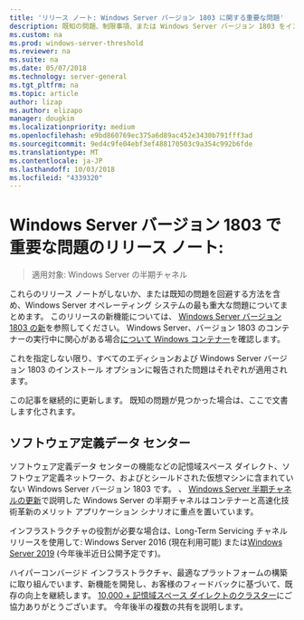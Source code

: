 ```yaml
---
title: 'リリース ノート: Windows Server バージョン 1803 に関する重要な問題'
description: 既知の問題、制限事項、または Windows Server バージョン 1803 をインストールする前に必要なその他の情報について説明します
ms.custom: na
ms.prod: windows-server-threshold
ms.reviewer: na
ms.suite: na
ms.date: 05/07/2018
ms.technology: server-general
ms.tgt_pltfrm: na
ms.topic: article
author: lizap
ms.author: elizapo
manager: dougkim
ms.localizationpriority: medium
ms.openlocfilehash: e9bd860769ec375a6d89ac452e3430b791fff3ad
ms.sourcegitcommit: 9ed4c9fe04ebf3ef488170503c9a354c992b6fde
ms.translationtype: MT
ms.contentlocale: ja-JP
ms.lasthandoff: 10/03/2018
ms.locfileid: "4339320"
---
```

# Windows Server バージョン 1803 で重要な問題のリリース ノート:

>適用対象: Windows Server の半期チャネル

これらのリリース ノートがしないか、または既知の問題を回避する方法を含め、Windows Server オペレーティング システムの最も重大な問題についてまとめます。 このリリースの新機能については、 [Windows Server バージョン 1803 の新](whats-new-in-windows-server-1803.md)を参照してください。 Windows Server、バージョン 1803 のコンテナーの実行中に関心がある場合[について Windows コンテナー](https://docs.microsoft.com/virtualization/windowscontainers/about/)を確認します。 

これを指定しない限り、すべてのエディションおよび Windows Server バージョン 1803 のインストール オプションに報告された問題はそれぞれが適用されます。  

この記事を継続的に更新します。 既知の問題が見つかった場合は、ここで文書します化されます。 


## ソフトウェア定義データ センター

ソフトウェア定義データ センターの機能などの記憶域スペース ダイレクト、ソフトウェア定義ネットワーク、およびとシールドされた仮想マシンに含まれていない Windows Server バージョン 1803 です。 、 [Windows Server 半期チャネルの更新](https://cloudblogs.microsoft.com/windowsserver/2018/03/29/windows-server-semi-annual-channel-update/)で説明した Windows Server の半期チャネルはコンテナーと高速化技術革新のメリット アプリケーション シナリオに重点を置いています。 

インフラストラクチャの役割が必要な場合は、Long-Term Servicing チャネル リリースを使用して: Windows Server 2016 (現在利用可能) または[Windows Server 2019](https://cloudblogs.microsoft.com/windowsserver/2018/03/20/introducing-windows-server-2019-now-available-in-preview) (今年後半近日公開予定です)。

ハイパーコンバージド インフラストラクチャ、最適なプラットフォームの構築に取り組んでいます、新機能を開発し、お客様のフィードバックに基づいて、既存の向上を継続します。 [10,000 + 記憶域スペース ダイレクトのクラスター](https://blogs.technet.microsoft.com/filecab/2018/03/27/storage-spaces-direct-momentum)にご協力ありがとうございます。 今年後半の複数の共有を説明します。